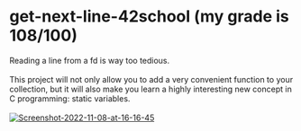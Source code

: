 # get-next-line-42school (my grade is 108/100)
Reading a line from a fd is way too tedious.<br><br>
This project will not only allow you to add a very convenient function to your collection,
but it will also make you learn a highly interesting new concept in C programming: static
variables.<br><br>
<a href="https://ibb.co/YXRtVQ6"><img src="https://i.ibb.co/Vxjvk9d/Screenshot-2022-11-08-at-16-16-45.png" alt="Screenshot-2022-11-08-at-16-16-45" border="0"></a>
